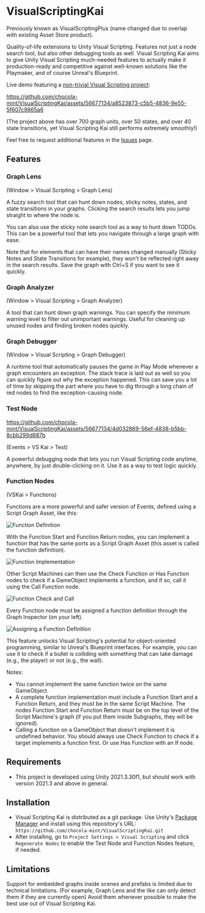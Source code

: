 # VisualScriptingKai

Previously known as VisualScriptingPlus (name changed due to overlap with existing Asset Store product).

Quality-of-life extensions to Unity Visual Scripting. Features not just a node search tool, but also other debugging tools as well. Visual Scripting Kai aims to give Unity Visual Scripting much-needed features to actually make it production-ready and competitive against well-known solutions like the Playmaker, and of course Unreal's Blueprint.

Live demo featuring a [non-trivial Visual Scripting project](https://github.com/chocola-mint/U1W_ShijiQuest):

https://github.com/chocola-mint/VisualScriptingKai/assets/56677134/a8523873-c5b5-4836-9e55-5f607c9865a6

(The project above has over 700 graph units, over 50 states, and over 40 state transitions, yet Visual Scripting Kai still performs extremely smoothly!)

Feel free to request additional features in the [Issues](https://github.com/chocola-mint/VisualScriptingKai/Issues) page.

## Features

### Graph Lens

(Window > Visual Scripting > Graph Lens)

A fuzzy search tool that can hunt down nodes, sticky notes, states, and state transitions in your graphs. Clicking the search results lets you jump straight to where the node is.

You can also use the sticky note search tool as a way to hunt down TODOs. This can be a powerful tool that lets you navigate through a large graph with ease.

Note that for elements that can have their names changed manually (Sticky Notes and State Transitions for example), they won't be reflected right away in the search results. Save the graph with Ctrl+S if you want to see it quickly.

### Graph Analyzer

(Window > Visual Scripting > Graph Analyzer)

A tool that can hunt down graph warnings. You can specify the minimum warning level to filter out unimportant warnings. Useful for cleaning up unused nodes and finding broken nodes quickly.

### Graph Debugger

(Window > Visual Scripting > Graph Debugger)

A runtime tool that automatically pauses the game in Play Mode whenever a graph encounters an exception. The stack trace is laid out as well so you can quickly figure out why the exception happened. This can save you a lot of time by skipping the part where you have to dig through a long chain of red nodes to find the exception-causing node.

### Test Node

https://github.com/chocola-mint/VisualScriptingKai/assets/56677134/4d032869-56ef-4838-b5bb-8cbb299d887b

(Events > VS Kai > Test)

A powerful debugging node that lets you run Visual Scripting code anytime, anywhere, by just double-clicking on it. Use it as a way to test logic quickly.

### Function Nodes

(VSKai > Functions)

Functions are a more powerful and safer version of Events, defined using a Script Graph Asset, like this:

![Function Definition](https://github.com/chocola-mint/VisualScriptingKai/assets/56677134/1524a3d2-1d8a-4e5f-b6d0-9ea8728acdf3)


With the Function Start and Function Return nodes, you can implement a function that has the same ports as a Script Graph Asset (this asset is called the function definition). 

![Function Implementation](https://github.com/chocola-mint/VisualScriptingKai/assets/56677134/9dd8d9c5-3256-4980-91f9-3448b34e563b)

Other Script Machines can then use the Check Function or Has Function nodes to check if a GameObject implements a function, and if so, call it using the Call Function node.

![Function Check and Call](https://github.com/chocola-mint/VisualScriptingKai/assets/56677134/a205cdbf-38e0-4aff-ac18-f463f73ce782)


Every Function node must be assigned a function definition through the Graph Inspector (on your left).

![Assigning a Function Definition](https://github.com/chocola-mint/VisualScriptingKai/assets/56677134/460ed564-5160-4bed-bb51-27bae9f6f095)


This feature unlocks Visual Scripting's potential for object-oriented programming, similar to Unreal's Blueprint interfaces. For example, you can use it to check if a bullet is colliding with something that can take damage (e.g., the player) or not (e.g., the wall).

Notes:
- You cannot implement the same function twice on the same GameObject.
- A complete function implementation must include a Function Start and a Function Return, and they must be in the same Script Machine. The nodes Function Start and Function Return must be on the top level of the Script Machine's graph (if you put them inside Subgraphs, they will be ignored).
- Calling a function on a GameObject that doesn't implement it is undefined behavior. You should always use Check Function to check if a target implements a function first. Or use Has Function with an If node.

## Requirements

* This project is developed using Unity 2021.3.30f1, but should work with version 2021.3 and above in general.

## Installation

* Visual Scripting Kai is distributed as a git package. Use Unity's [Package Manager](https://docs.unity3d.com/Manual/upm-ui-giturl.html) and install using this repository's URL: `https://github.com/chocola-mint/VisualScriptingKai.git`
* After installing, go to `Project Settings > Visual Scripting` and click `Regenerate Nodes` to enable the Test Node and Function Nodes feature, if needed.

## Limitations

Support for embedded graphs inside scenes and prefabs is limited due to technical limitations. (For example, Graph Lens and the like can only detect them if they are currently open) Avoid them whenever possible to make the best use out of Visual Scripting Kai.
